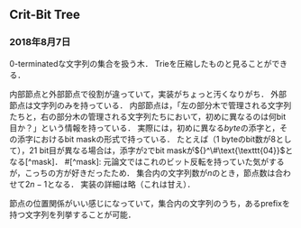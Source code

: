 ## Crit-Bit Tree
### 2018年8月7日

0-terminatedな文字列の集合を扱う木．
Trieを圧縮したものと見ることができる．

内部節点と外部節点で役割が違っていて，実装がちょっと汚くなりがち．
外部節点は文字列のみを持っている．
内部節点は，「左の部分木で管理される文字列たちと，右の部分木の管理される文字列たちにおいて，初めに異なるのは何bit目か？」という情報を持っている．
実際には，初めに異なる*byte*の添字と，その添字におけるbit maskの形式で持っている．
たとえば（$1$ byteのbit数が$8$として），$21$ bit目が異なる場合は，添字が`2`でbit maskが${}^\#\text{\texttt{04}}$となる[^mask]．
#[^mask]: 元論文ではこれのビット反転を持っていた気がするが，こっちの方が好きだったため．
集合内の文字列数が$n$のとき，節点数は合わせて$2n-1$となる．
実装の詳細は略（これは甘え）．

節点の位置関係がいい感じになっていて，集合内の文字列のうち，あるprefixを持つ文字列を列挙することが可能．